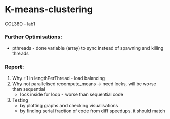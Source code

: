 # K-means-clustering
COL380 - lab1

### Further Optimisations:
- pthreads - done variable (array) to sync instead of spawning and killing threads


### Report:
1. Why +1 in lengthPerThread - load balancing
2. Why not parallelised recompute_means -> need locks, will be worse than sequential
	- lock inside for loop - worse than sequential code
3. Testing
	- by plotting graphs and checking visualisations
	- by finding serial fraction of code from diff speedups. it should match
	



